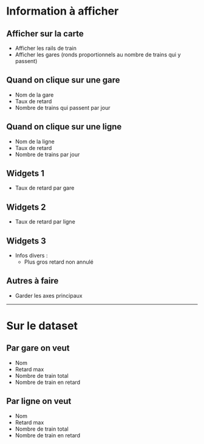 # Information à afficher


## Afficher sur la carte

- Afficher les rails de train
- Afficher les gares (ronds proportionnels au nombre de trains qui y passent)

## Quand on clique sur une gare

- Nom de la gare
- Taux de retard 
- Nombre de trains qui passent par jour

## Quand on clique sur une ligne

- Nom de la ligne
- Taux de retard
- Nombre de trains par jour

## Widgets 1

- Taux de retard par gare

## Widgets 2

- Taux de retard par ligne

## Widgets 3

- Infos divers :
  - Plus gros retard non annulé

## Autres à faire

- Garder les axes principaux

---------------------------------
# Sur le dataset

## Par gare on veut

- Nom
- Retard max
- Nombre de train total
- Nombre de train en retard

## Par ligne on veut

- Nom
- Retard max
- Nombre de train total
- Nombre de train en retard
